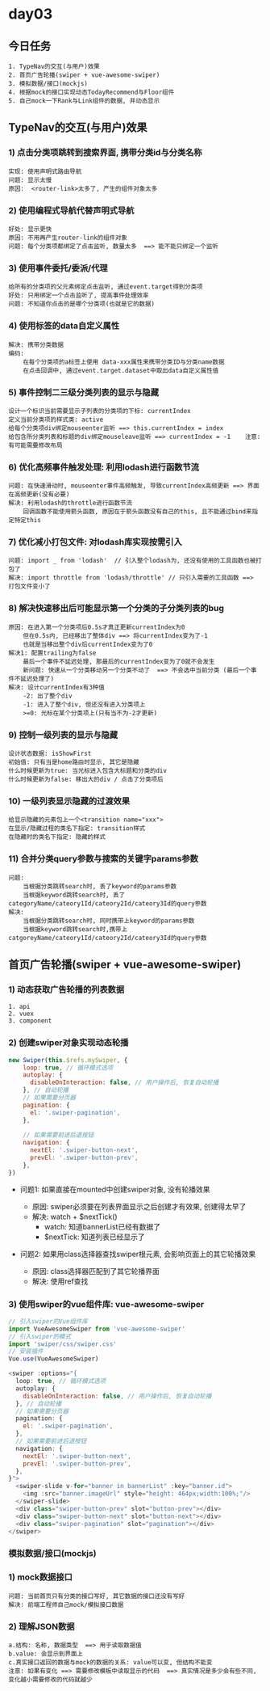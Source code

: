 # day03
## 今日任务
	1. TypeNav的交互(与用户)效果
	2. 首页广告轮播(swiper + vue-awesome-swiper)
	3. 模拟数据/接口(mockjs)
	4. 根据mock的接口实现动态TodayRecommend与Floor组件
	5. 自己mock一下Rank与Link组件的数据, 并动态显示

## TypeNav的交互(与用户)效果

### 1) 点击分类项跳转到搜索界面, 携带分类id与分类名称
```
实现: 使用声明式路由导航
问题: 显示太慢 
原因:  <router-link>太多了, 产生的组件对象太多
```

### 2) 使用编程式导航代替声明式导航
```
好处: 显示更快
原因: 不用再产生router-link的组件对象
问题: 每个分类项都绑定了点击监听, 数量太多  ==> 能不能只绑定一个监听
```

### 3) 使用事件委托/委派/代理
```
给所有的分类项的父元素绑定点击监听, 通过event.target得到分类项
好处: 只用绑定一个点击监听了, 提高事件处理效率
问题: 不知道你点击的是哪个分类项(也就是它的数据)
```


### 4) 使用标签的data自定义属性
```
解决: 携带分类数据
编码: 
	在每个分类项的a标签上使用 data-xxx属性来携带分类ID与分类name数据
	在点击回调中, 通过event.target.dataset中取出data自定义属性值
```

### 5) 事件控制二三级分类列表的显示与隐藏

```
设计一个标识当前需要显示子列表的分类项的下标: currentIndex
定义当前分类项的样式类: active
给每个分类项div绑定mouseenter监听 ==> this.currentIndex = index
给包含所分类列表和标题的div绑定mouseleave监听 ==> currentIndex = -1    注意: 有可能需要修改布局

```

### 6) 优化高频事件触发处理: 利用lodash进行函数节流

```
问题: 在快速滑动时, mouseenter事件高频触发, 导致currentIndex高频更新 ==> 界面在高频更新(没有必要)
解决: 利用lodash的throttle进行函数节流
	回调函数不能使用箭头函数, 原因在于箭头函数没有自己的this, 且不能通过bind来指定特定this
```

### 7) 优化减小打包文件: 对lodash库实现按需引入

```
问题: import _ from 'lodash'  // 引入整个lodash为, 还没有使用的工具函数也被打包了
解决: import throttle from 'lodash/throttle' // 只引入需要的工具函数 ==> 打包文件变小了
```

### 8) 解决快速移出后可能显示第一个分类的子分类列表的bug

```
原因: 在进入第一个分类项后0.5s才真正更新currentIndex为0
	但在0.5s内, 已经移出了整体div ==> 将currentIndex变为了-1
	也就是当移出整个div后currentIndex变为了0
解决1: 配置trailing为false
	最后一个事件不延迟处理, 那最后的currentIndex变为了0就不会发生
	新问题: 快速从一个分类移动另一个分类不动了  ==> 不会选中当前分类 (最后一个事件不延迟处理了) 
解决: 设计currentIndex有3种值
	-2: 出了整个div
	-1: 进入了整个div, 但还没有进入分类项上
	>=0: 光标在某个分类项上(只有当不为-2才更新)
```

### 9) 控制一级列表的显示与隐藏

```
设计状态数据: isShowFirst
初始值: 只有当是home路由时显示, 其它是隐藏
什么时候更新为true: 当光标进入包含大标题和分类的div
什么时候更新为false: 移出大的div / 点击了分类项后
```

### 10)  一级列表显示隐藏的过渡效果

```
给显示隐藏的元素包上一个<transition name="xxx">
在显示/隐藏过程的类名下指定: transition样式
在隐藏时的类名下指定: 隐藏的样式
```

### 11) 合并分类query参数与搜索的关键字params参数

```
问题: 
	当根据分类跳转search时, 丢了keyword的params参数
	当根据keyword跳转search时, 丢了categoryName/cateory1Id/cateory2Id/cateory3Id的query参数
解决:
	当根据分类跳转search时, 同时携带上keyword的params参数
	当根据keyword跳转search时,携带上catgoreyName/cateory1Id/cateory2Id/cateory3Id的query参数
```



## 首页广告轮播(swiper + vue-awesome-swiper)

### 1) 动态获取广告轮播的列表数据

```
1. api
2. vuex
3. component
```

### 2) 创建swiper对象实现动态轮播

```js
new Swiper(this.$refs.mySwiper, {
    loop: true, // 循环模式选项
    autoplay: {
      disableOnInteraction: false, // 用户操作后, 恢复自动轮播
    }, // 自动轮播
    // 如果需要分页器
    pagination: {
      el: '.swiper-pagination',
    },
    
    // 如果需要前进后退按钮
    navigation: {
      nextEl: '.swiper-button-next',
      prevEl: '.swiper-button-prev',
    },
})
```

- 问题1: 如果直接在mounted中创建swiper对象, 没有轮播效果
  - 原因: swiper必须要在列表界面显示之后创建才有效果, 创建得太早了
  - 解决: watch + $nextTick()
    - watch: 知道bannerList已经有数据了
    - $nextTick: 知道列表已经显示了

- 问题2: 如果用class选择器查找swiper根元素, 会影响页面上的其它轮播效果  
  - 原因: class选择器匹配到了其它轮播界面
  - 解决: 使用ref查找

### 3) 使用swiper的vue组件库: vue-awesome-swiper

```js
// 引入swiper的Vue组件库
import VueAwesomeSwiper from 'vue-awesome-swiper'
// 引入swiper的模式
import 'swiper/css/swiper.css'
// 安装插件
Vue.use(VueAwesomeSwiper)

<swiper :options="{
  loop: true, // 循环模式选项
  autoplay: {
    disableOnInteraction: false, // 用户操作后, 恢复自动轮播
  }, // 自动轮播
  // 如果需要分页器
  pagination: {
    el: '.swiper-pagination',
  },
  // 如果需要前进后退按钮
  navigation: {
    nextEl: '.swiper-button-next',
    prevEl: '.swiper-button-prev',
  },
}">
  <swiper-slide v-for="banner in bannerList" :key="banner.id">
    <img :src="banner.imageUrl" style="height: 464px;width:100%;"/>
  </swiper-slide>
  <div class="swiper-button-prev" slot="button-prev"></div>
  <div class="swiper-button-next" slot="button-next"></div>
  <div class="swiper-pagination" slot="pagination"></div>
</swiper>
```



### 模拟数据/接口(mockjs)

### 1) mock数据接口

```
问题: 当前首页只有分类的接口写好, 其它数据的接口还没有写好
解决: 前端工程师自己mock/模拟接口数据
```

### 2) 理解JSON数据

```
a.结构: 名称, 数据类型  ==> 用于读取数据值
b.value: 会显示到界面上
c.真实接口返回的数据与mock的数据的关系: value可以变, 但结构不能变
注意: 如果有变化 ==> 需要修改模板中读取显示的代码  ==> 真实情况是多少会有些不同, 变化越小需要修改的代码就越少
```

